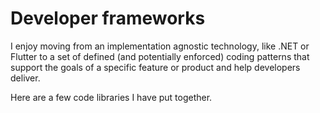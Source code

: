 # Developer frameworks

I enjoy moving from an implementation agnostic technology, like .NET or Flutter to a set of defined (and potentially enforced) coding patterns that support the goals of a specific feature or product and help developers deliver.

Here are a few code libraries I have put together.
